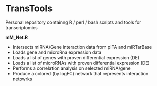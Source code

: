 # TransTools
Personal repository containng R / perl / bash scripts and tools for transcriptomics

<b>mM_Net.R</b>
 - Intersects miRNA/Gene interaction data from pITA and miRTarBase
 - Loads gene and microRna expression data
 - Loads a list of genes with proven differential expression (DE)
 - Loads a list of microRNAs with proven differential expression (DE)
 - Performs a correlation analysis on selected miRNA/gene
 - Produce a colored (by logFC) network that represents interaction netowrks
